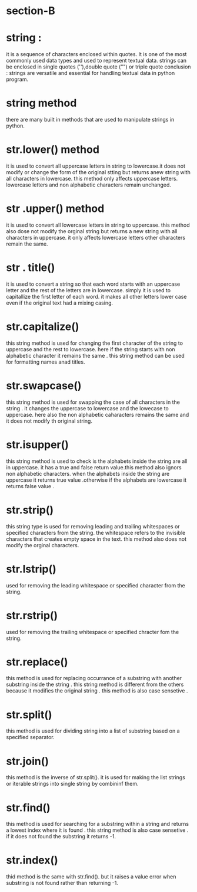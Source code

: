 # section-B
# string : 
it is a sequence of characters enclosed within quotes. It is one of the most commonly used data types and used to represent textual data.
strings can be enclosed in single quotes (''),double quote ("") or triple quote
conclusion : strings are versatile and essential for handling textual data in python program.
# string method 
there are many built in methods that are used to manipulate strings in python.
# str.lower() method
it is used to convert all uppercase letters in string to lowercase.it does not modify or change the form of the original stting but returns anew string with all characters in lowercase. this method only affects uppercase letters. lowercase letters and non alphabetic characters remain unchanged. 
# str .upper() method 
it is used to convert all lowercase letters in string to uppercase. this method also dose not modify the orginal string but returns a new string with all characters in uppercase. it only affects lowercase letters other characters remain the same. 
# str . title()
it is used to convert a string so that each word starts with an uppercase letter and the rest of the letters are in lowercase. simply it is used to capitallize the first letter of each word. it makes all other letters lower case even if the original text had a mixing casing.
# str.capitalize()
this string method is used for changing the first character of the string to uppercase and the rest to lowercase. here if the string starts with non alphabetic character it remains the same . this string method can be used for formatting names anad titles.
# str.swapcase()
this string method is used for swapping the case of all characters in the string . it changes the uppercase to lowercase and the lowecase to uppercase. here also the non alphabetic caharacters remains the same and it does not modify th original string.
# str.isupper()
this string method is used to check is the alphabets inside the string are all in uppercase.
it has a true and false return value.this method also ignors non alphabetic characters. when the alphabets inside the string are uppercase it returns true value .otherwise if the alphabets are lowercase it returns false value .
# str.strip()
this string type is used for removing leading and trailing whitespaces or specified characters from the string. the whitespace refers to the invisible characters that creates empty space in the text. this method also does not modify the orginal characters.
# str.lstrip()
used for removing the leading whitespace or specified character from the string.
# str.rstrip()
used for removing the trailing whitespace or specified chracter fom the string.
# str.replace()
this method is used for replacing occurrance of a substring with another substring inside the string .  this string method is different from the others because it modifies the original string . this method is also case sensetive .
# str.split()
this method is used for dividing string into a list of substring based on a specified separator.
# str.join()
this method is the inverse of str.split(). it is used for making the list strings or iterable strings into single string by combininf them.
 # str.find() 
 this method is used for searching for a substring within a string and returns a lowest index where it is found . this string method is also case sensetive . if it does not found the substring it returns -1.
 # str.index()
 thid method is the same with str.find(). but it raises a value error when substring is not found rather than returning -1.
